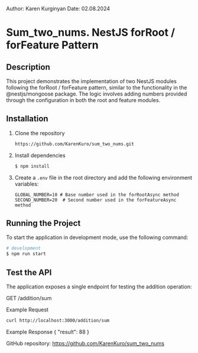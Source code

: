 Author: Karen Kurginyan
Date: 02.08.2024

# Sum_two_nums. NestJS forRoot / forFeature Pattern

## Description

This project demonstrates the implementation of two NestJS modules following the forRoot / forFeature pattern, similar to the functionality in the @nestjs/mongoose package. The logic involves adding numbers provided through the configuration in both the root and feature modules.

## Installation

1. Clone the repository

   ```bash
   https://github.com/KarenKuro/sum_two_nums.git
   ```

2. Install dependencies

   ```bash
   $ npm install
   ```

3. Create a `.env` file in the root directory and add the following environment variables:

   ```plaintext
   GLOBAL_NUMBER=10 # Base number used in the forRootAsync method
   SECOND_NUMBER=20  # Second number used in the forFeatureAsync method
   ```

## Running the Project

To start the application in development mode, use the following command:

```bash
# development
$ npm run start
```

## Test the API

The application exposes a single endpoint for testing the addition operation:

GET /addition/sum

Example Request

```bash
curl http://localhost:3000/addition/sum
```

Example Response
{
"result": 88
}

GitHub repository: https://github.com/KarenKuro/sum_two_nums

